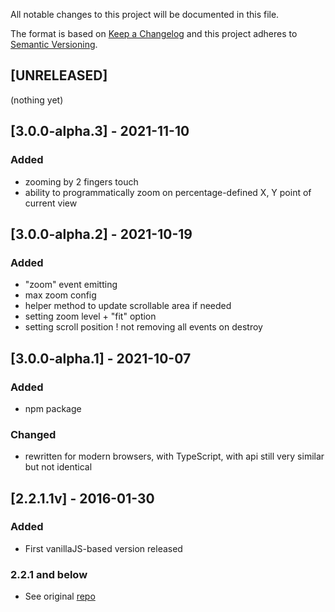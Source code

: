 All notable changes to this project will be documented in this file.

The format is based on [Keep a Changelog](http://keepachangelog.com/en/1.0.0/)
and this project adheres to [Semantic Versioning](http://semver.org/spec/v2.0.0.html).

## [UNRELEASED]
(nothing yet)

## [3.0.0-alpha.3] - 2021-11-10
### Added
- zooming by 2 fingers touch
- ability to programmatically zoom on percentage-defined X, Y point of current view

## [3.0.0-alpha.2] - 2021-10-19
### Added
- "zoom" event emitting
- max zoom config
- helper method to update scrollable area if needed
- setting zoom level + "fit" option
- setting scroll position
! not removing all events on destroy

## [3.0.0-alpha.1] - 2021-10-07
### Added
- npm package
### Changed
- rewritten for modern browsers, with TypeScript, with api still very similar but not identical

## [2.2.1.1v] - 2016-01-30
### Added
- First vanillaJS-based version released

### 2.2.1 and below
- See original [repo](https://github.com/davetayls/jquery.kinetic/)
